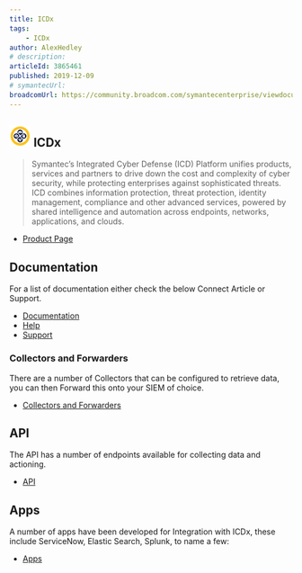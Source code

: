 ```yaml
---
title: ICDx
tags:
    - ICDx
author: AlexHedley
# description: 
articleId: 3865461
published: 2019-12-09
# symantecUrl:
broadcomUrl: https://community.broadcom.com/symantecenterprise/viewdocument/icdx?CommunityKey=b3175e2c-b99e-479f-ae6b-010f3cb2c8e9&tab=librarydocuments
---
```


## ![ICDx Logo](images\ICDx-logo-small.png) ICDx

> Symantec’s Integrated Cyber Defense (ICD) Platform unifies products, services and partners to drive down the cost and complexity of cyber security, while protecting enterprises against sophisticated threats. ICD combines information protection, threat protection, identity management, compliance and other advanced services, powered by shared intelligence and automation across endpoints, networks, applications, and clouds.

- [Product Page](https://www.symantec.com/theme/integrated-cyber-defense)

## Documentation
  
For a list of documentation either check the below Connect Article or Support.

- [Documentation](https://community.broadcom.com/symantecenterprise/viewdocument?DocumentKey=12610099-5aed-45ee-b7aa-65b4f3fba4be&amp;CommunityKey=b3175e2c-b99e-479f-ae6b-010f3cb2c8e9&amp;tab=librarydocuments)
- [Help](https://help.symantec.com/home/ICDX_1.3.1?locale=EN_US)
- [Support](https://support.symantec.com/us/en/product.icdx.html)

### Collectors and Forwarders
  
There are a number of Collectors that can be configured to retrieve data, you can then Forward this onto your SIEM of choice.

- [Collectors and Forwarders](https://community.broadcom.com/symantecenterprise/viewdocument?DocumentKey=53c4ee6e-5498-481a-b18e-4606ed97d8d4&amp;CommunityKey=b3175e2c-b99e-479f-ae6b-010f3cb2c8e9&amp;tab=librarydocuments)

## API
  
The API has a number of endpoints available for collecting data and actioning.

- [API](https://community.broadcom.com/symantecenterprise/viewdocument?DocumentKey=761d6ab3-eae2-4704-917c-fa617e335611&amp;CommunityKey=b3175e2c-b99e-479f-ae6b-010f3cb2c8e9&amp;tab=librarydocuments)

## Apps
  
A number of apps have been developed for Integration with ICDx, these include ServiceNow, Elastic Search, Splunk, to name a few:

- [Apps](https://community.broadcom.com/symantecenterprise/viewdocument?DocumentKey=5d513ef0-c5b2-45f8-936d-a74e9d06626a&amp;CommunityKey=b3175e2c-b99e-479f-ae6b-010f3cb2c8e9&amp;tab=librarydocuments)
